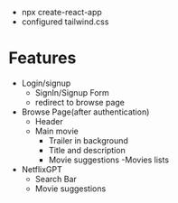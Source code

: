 - npx create-react-app
- configured tailwind.css

# Features

- Login/signup
  - SignIn/Signup Form
  - redirect to browse page
- Browse Page(after authentication)
  - Header
  - Main movie
    - Trailer in background
    - Title and description
    - Movie suggestions
      -Movies lists
- NetflixGPT
  - Search Bar
  - Movie suggestions
